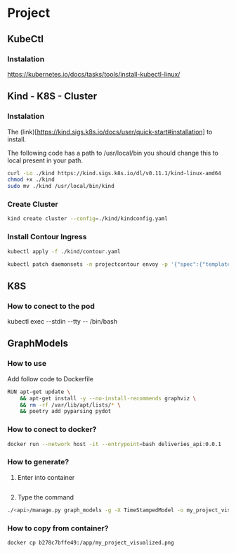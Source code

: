 # Project

## KubeCtl

### Instalation

https://kubernetes.io/docs/tasks/tools/install-kubectl-linux/

## Kind - K8S - Cluster

### Instalation

The (link)[https://kind.sigs.k8s.io/docs/user/quick-start#installation] to install.

The following code has a path to /usr/local/bin you should change this to local present in your path.

```bash
curl -Lo ./kind https://kind.sigs.k8s.io/dl/v0.11.1/kind-linux-amd64
chmod +x ./kind
sudo mv ./kind /usr/local/bin/kind
```

### Create Cluster

```bash
kind create cluster --config=./kind/kindconfig.yaml
``` 

### Install Contour Ingress

```bash
kubectl apply -f ./kind/contour.yaml

kubectl patch daemonsets -n projectcontour envoy -p '{"spec":{"template":{"spec":{"nodeSelector":{"ingress-ready":"true"},"tolerations":[{"key":"node-role.kubernetes.io/master","operator":"Equal","effect":"NoSchedule"}]}}}}'

```

## K8S

### How to conect to the pod

kubectl exec --stdin --tty <pod-name> -- /bin/bash

## GraphModels

### How to use

Add follow code to Dockerfile

```bash
RUN apt-get update \
    && apt-get install -y --no-install-recommends graphviz \
    && rm -rf /var/lib/apt/lists/* \
    && poetry add pyparsing pydot
```

### How to conect to docker?

```bash
docker run --network host -it --entrypoint=bash deliveries_api:0.0.1
```

### How to generate?

1. Enter into container

```bash

```

2. Type the command

```bash
./<api>/manage.py graph_models -g -X TimeStampedModel -o my_project_visualized.png
```

### How to copy from container?

```bash
docker cp b278c7bffe49:/app/my_project_visualized.png
```

